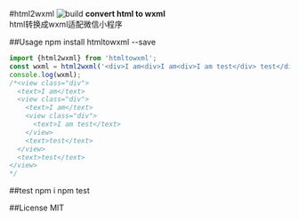 #html2wxml
![build](https://api.travis-ci.org/jayZOU/html2wxml.svg?branch=master)
**convert html to wxml**	
html转换成wxml适配微信小程序

##Usage
	npm install htmltowxml --save

```javascript
import {html2wxml} from 'htmltowxml';
const wxml = html2wxml('<div>I am<div>I am<div>I am test</div> test</div> test</div>');
console.log(wxml);
/*<view class="div">
  <text>I am</text>
  <view class="div">
    <text>I am</text>
    <view class="div">
      <text>I am test</text>
    </view>
    <text>test</text>
  </view>
  <text>test</text>
</view>
*/
```

##test
	npm i
	npm test

##License
MIT

